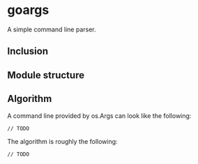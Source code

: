 # goargs

A simple command line parser.

## Inclusion

## Module structure

## Algorithm

A command line provided by os.Args can look like the following:
```
// TODO
```

The algorithm is roughly the following:

`// TODO`